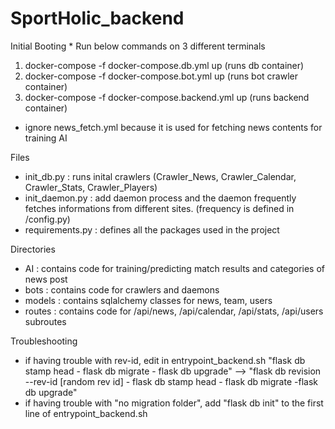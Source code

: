 # SportHolic_backend

Initial Booting
    * Run below commands on 3 different terminals
1. docker-compose -f docker-compose.db.yml up (runs db container)
2. docker-compose -f docker-compose.bot.yml up (runs bot crawler container)
3. docker-compose -f docker-compose.backend.yml up (runs backend container)
* ignore news_fetch.yml because it is used for fetching news contents for training AI 


Files
* init_db.py : runs inital crawlers (Crawler_News, Crawler_Calendar, Crawler_Stats, Crawler_Players)
* init_daemon.py : add daemon process and the daemon frequently fetches informations from different sites. (frequency is defined in /config.py)
* requirements.py : defines all the packages used in the project

Directories 
* AI : contains code for training/predicting match results and categories of news post
* bots : contains code for crawlers and daemons 
* models : contains sqlalchemy classes for news, team, users 
* routes : contains code for /api/news, /api/calendar, /api/stats, /api/users subroutes 

Troubleshooting
* if having trouble with rev-id, edit in entrypoint_backend.sh "flask db stamp head - flask db migrate - flask db upgrade" --> "flask db revision --rev-id [random rev id] - flask db stamp head - flask db migrate -flask db upgrade"
* if having trouble with "no migration folder", add "flask db init" to the first line of entrypoint_backend.sh